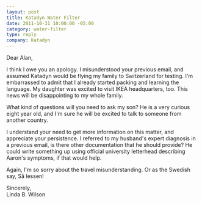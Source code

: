```yaml
--- 
layout: post
title: Katadyn Water Filter
date: 2011-10-31 10:00:00 -05:00
category: water-filter
type: reply
company: Katadyn
---
```


Dear Alan, 

I think I owe you an apology. I misunderstood your previous email, and assumed Katadyn would be flying my family to Switzerland for testing. I'm embarrassed to admit that I already started packing and learning the language. My daughter was excited to visit IKEA headquarters, too. This news will be disappointing to my whole family.

What kind of questions will you need to ask my son? He is a very curious eight year old, and I'm sure he will be excited to talk to someone from another country.

I understand your need to get more information on this matter, and appreciate your persistence. I referred to my husband's expert diagnosis in a previous email, is there other documentation that he should provide? He could write something up using official university letterhead describing Aaron's symptoms, if that would help.

Again, I'm so sorry about the travel misunderstanding. Or as the Swedish say, Så lessen!

Sincerely,  
Linda B. Wilson